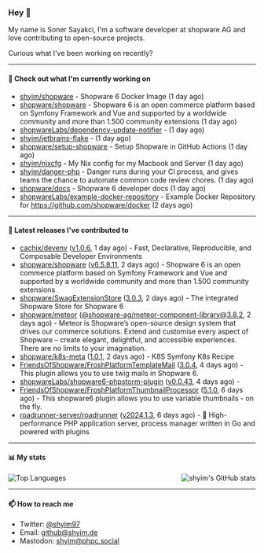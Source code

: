 ### Hey 👋

My name is Soner Sayakci, I'm a software developer at shopware AG and love contributing to open-source projects.

Curious what I've been working on recently?

---

#### 👷 Check out what I'm currently working on

- [shyim/shopware](https://github.com/shyim/shopware) - Shopware 6 Docker Image (1 day ago)
- [shopware/shopware](https://github.com/shopware/shopware) - Shopware 6 is an open commerce platform based on Symfony Framework and Vue and supported by a worldwide community and more than 1.500 community extensions (1 day ago)
- [shopwareLabs/dependency-update-notifier](https://github.com/shopwareLabs/dependency-update-notifier) -  (1 day ago)
- [shyim/jetbrains-flake](https://github.com/shyim/jetbrains-flake) -  (1 day ago)
- [shopware/setup-shopware](https://github.com/shopware/setup-shopware) - Setup Shopware in GitHub Actions (1 day ago)
- [shyim/nixcfg](https://github.com/shyim/nixcfg) - My Nix config for my Macbook and Server (1 day ago)
- [shyim/danger-php](https://github.com/shyim/danger-php) - Danger runs during your CI process, and gives teams the chance to automate common code review chores. (1 day ago)
- [shopware/docs](https://github.com/shopware/docs) - Shopware 6 developer docs (1 day ago)
- [shopwareLabs/example-docker-repository](https://github.com/shopwareLabs/example-docker-repository) - Example Docker Repository for https://github.com/shopware/docker (2 days ago)

---

#### 🔭 Latest releases I've contributed to

- [cachix/devenv](https://github.com/cachix/devenv) ([v1.0.6](https://github.com/cachix/devenv/releases/tag/v1.0.6), 1 day ago) - Fast, Declarative, Reproducible, and Composable Developer Environments
- [shopware/shopware](https://github.com/shopware/shopware) ([v6.5.8.11](https://github.com/shopware/shopware/releases/tag/v6.5.8.11), 2 days ago) - Shopware 6 is an open commerce platform based on Symfony Framework and Vue and supported by a worldwide community and more than 1.500 community extensions
- [shopware/SwagExtensionStore](https://github.com/shopware/SwagExtensionStore) ([3.0.3](https://github.com/shopware/SwagExtensionStore/releases/tag/3.0.3), 2 days ago) - The integrated Shopware Store for Shopware 6
- [shopware/meteor](https://github.com/shopware/meteor) ([@shopware-ag/meteor-component-library@3.8.2](https://github.com/shopware/meteor/releases/tag/%40shopware-ag/meteor-component-library%403.8.2), 2 days ago) - Meteor is Shopware’s open-source design system that drives our commerce solutions. Extend and customise every aspect of Shopware – create elegant, delightful, and accessible experiences. There are no limits to your imagination.
- [shopware/k8s-meta](https://github.com/shopware/k8s-meta) ([1.0.1](https://github.com/shopware/k8s-meta/releases/tag/1.0.1), 2 days ago) - K8S Symfony K8s Recipe
- [FriendsOfShopware/FroshPlatformTemplateMail](https://github.com/FriendsOfShopware/FroshPlatformTemplateMail) ([3.0.4](https://github.com/FriendsOfShopware/FroshPlatformTemplateMail/releases/tag/3.0.4), 4 days ago) - This plugin allows you to use twig mails in Shopware 6.
- [shopwareLabs/shopware6-phpstorm-plugin](https://github.com/shopwareLabs/shopware6-phpstorm-plugin) ([v0.0.43](https://github.com/shopwareLabs/shopware6-phpstorm-plugin/releases/tag/v0.0.43), 4 days ago) - 
- [FriendsOfShopware/FroshPlatformThumbnailProcessor](https://github.com/FriendsOfShopware/FroshPlatformThumbnailProcessor) ([5.1.0](https://github.com/FriendsOfShopware/FroshPlatformThumbnailProcessor/releases/tag/5.1.0), 6 days ago) - This shopware6 plugin allows you to use variable thumbnails - on the fly.
- [roadrunner-server/roadrunner](https://github.com/roadrunner-server/roadrunner) ([v2024.1.3](https://github.com/roadrunner-server/roadrunner/releases/tag/v2024.1.3), 6 days ago) - 🤯 High-performance PHP application server, process manager written in Go and powered with plugins

---

#### 📊 My stats

<img align="right" alt="shyim's GitHub stats" src="https://github-readme-stats.vercel.app/api?username=shyim&count_private=1&show_icons=true&" />

![Top Languages](https://github-readme-stats.vercel.app/api/top-langs/?username=shyim)

---

#### 📫 How to reach me

- Twitter: [@shyim97](https://twitter.com/shyim97)
- Email: [github@shyim.de](mailto://github@shyim.de)
- Mastodon: <a rel="me" href="https://phpc.social/@shyim">shyim@phpc.social</a>

